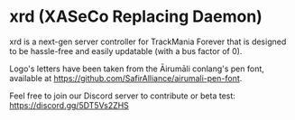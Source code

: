 # xrd (XASeCo Replacing Daemon)

xrd is a next-gen server controller for TrackMania Forever that is designed to be hassle-free and easily updatable (with a bus factor of 0).

Logo's letters have been taken from the Āirumāli conlang's pen font, available at https://github.com/SafirAlliance/airumali-pen-font.

Feel free to join our Discord server to contribute or beta test:
https://discord.gg/5DT5Vs2ZHS
